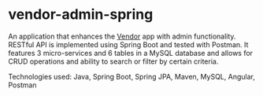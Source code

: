 # vendor-admin-spring

An application that enhances the [Vendor](https://github.com/Hoxxy/vendor) app with admin functionality. RESTful API is implemented using Spring
Boot and tested with Postman. It features 3 micro-services and 6 tables in a MySQL database and allows for
CRUD operations and ability to search or filter by certain criteria.  

Technologies used: Java, Spring Boot, Spring JPA, Maven, MySQL, Angular, Postman
